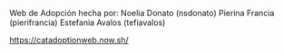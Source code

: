 Web de Adopción hecha por:
Noelia Donato (nsdonato)
Pierina Francia (pierifrancia)
Estefania Avalos (tefiavalos)

https://catadoptionweb.now.sh/
